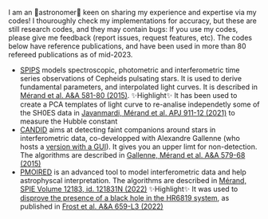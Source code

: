 I am an 🔭astronomer🔭 keen on sharing my experience and expertise via my codes! I thouroughly check my implementations for accuracy, but these are still research codes, and they may contain bugs: If you use my codes, please give me feedback (report issues, request features, etc). The codes below have reference publications, and have been used in more than 80 refereed publications as of mid-2023. 

- [SPIPS](https://github.com/amerand/SPIPS3) models spectroscopic, photometric and interferometric time series observations of Cepheids pulsating stars. It is used to derive fundamental parameters, and interpolated light curves. It is described in [Mérand et al. A&A 581-80 (2015)](https://www.aanda.org/articles/aa/pdf/2015/12/aa25954-15.pdf). ✨Highlight✨ It has been used to create a PCA templates of light curve to re-analise independetly some of the SH0ES data in [Javanmardi, Mérand et al. APJ 911-12 (2021)](https://iopscience.iop.org/article/10.3847/1538-4357/abe7e5/pdf) to measure the Hubble constant 
- [CANDID](https://github.com/amerand/CANDID) aims at detecting faint companions around stars in interferometric data, co-developped with Alexandre Gallenne (who hosts a [version with a GUI](https://github.com/agallenne/GUIcandid)). It gives you an upper limt for non-detection. The algorithms are described in [Gallenne, Mérand et al. A&A 579-68 (2015)](https://www.aanda.org/articles/aa/pdf/2015/07/aa25917-15.pdf)
- [PMOIRED](https://github.com/amerand/PMOIRED) is an advanced tool to model interferometric data and help astrophyscal interpretation. The algorithms are described in [Mérand, SPIE Volume 12183, id. 121831N (2022)](https://ui.adsabs.harvard.edu/abs/2022SPIE12183E..1NM/abstract) ✨Highlight✨ It was used to [disprove the presence of a black hole in the HR6819 system](https://www.eso.org/public/news/eso2204/), as published in [Frost et al. A&A 659-L3 (2022)](https://www.aanda.org/articles/aa/pdf/2022/03/aa43004-21.pdf)


<!--
**amerand/amerand** is a ✨ _special_ ✨ repository because its `README.md` (this file) appears on your GitHub profile.

Here are some ideas to get you started:

- 🔭 I’m currently working on ...
- 🌱 I’m currently learning ...
- 👯 I’m looking to collaborate on ...
- 🤔 I’m looking for help with ...
- 💬 Ask me about ...
- 📫 How to reach me: ...
- 😄 Pronouns: ...
- ⚡ Fun fact: ...
-->
